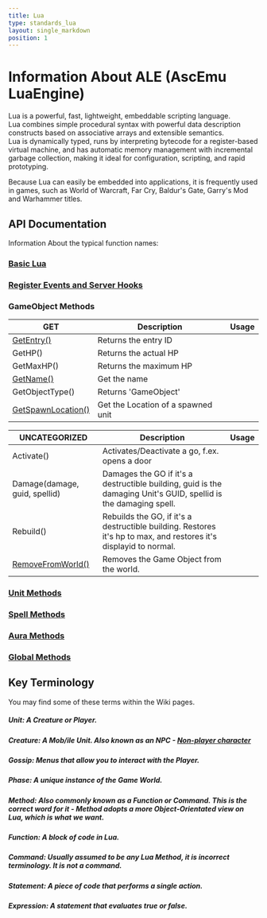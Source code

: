 ```yaml
---
title: Lua
type: standards_lua
layout: single_markdown
position: 1
---
```


# Information About ALE (AscEmu LuaEngine)

Lua is a powerful, fast, lightweight, embeddable scripting language.   
Lua combines simple procedural syntax with powerful data description constructs based on associative arrays and extensible semantics.   
Lua is dynamically typed, runs by interpreting bytecode for a register-based virtual machine, and has automatic memory management with incremental garbage collection, making it ideal for configuration, scripting, and rapid prototyping.   

Because Lua can easily be embedded into applications, it is frequently used in games, such as World of Warcraft, Far Cry, Baldur's Gate, Garry's Mod and Warhammer titles.

## API Documentation

Information About the typical function names:

### [Basic Lua](/Wiki/docs/standards_scripts/methods_lua/Basic_Lua)

### [Register Events and Server Hooks](/Wiki/docs/standards_scripts/methods_lua/List_of_all_Events)

### GameObject Methods

GET | Description | Usage
------------------------------------------------------------------------------------------------------------|----------|-----------
[GetEntry()](/Wiki/docs/standards_scripts/methods_lua/GameObject_Methods/Lua_GetEntry)                       | Returns the entry ID | 
GetHP()                                                                                                      | Returns the actual HP | 
GetMaxHP()                                                                                                   | Returns the maximum HP | 
[GetName()](/Wiki/docs/standards_scripts/methods_lua/GameObject_Methods/Lua_GetName)                         | Get the name | 
GetObjectType()                                                                                              | Returns 'GameObject' | 
[GetSpawnLocation()](/Wiki/docs/standards_scripts/methods_lua/GameObject_Methods/Lua_GetSpawnLocation)       | Get the Location of a spawned unit | 

UNCATEGORIZED | Description | Usage
------------------------------------------------------------------------------------------------------------|----------|-----------
Activate()                                                                                                   | Activates/Deactivate a go, f.ex. opens a door | 
Damage(damage, guid, spellid)                                                                                | Damages the GO if it's a destructible building, guid is the damaging Unit's GUID, spellid is the damaging spell. | 
Rebuild()                                                                                                    | Rebuilds the GO, if it's a destructible building. Restores it's hp to max, and restores it's displayid to normal. | 
[RemoveFromWorld()](/Wiki/docs/standards_scripts/methods_lua/GameObject_Methods/Lua_RemoveFromWorld)         | Removes the Game Object from the world. | 


### [Unit Methods](/Wiki/docs/standards_scripts/methods_lua/Unit_Methods)

### [Spell Methods](/Wiki/docs/standards_scripts/methods_lua/Spell_Methods)

### [Aura Methods](/Wiki/docs/standards_scripts/methods_lua/Aura_Methods)

### [Global Methods](/Wiki/docs/standards_scripts/methods_lua/Global_Methods)

## Key Terminology
You may find some of these terms within the Wiki pages.

##### **Unit:** A Creature or Player.

##### **Creature:** A Mob/ile Unit. Also known as an NPC - [Non-player character](https://en.wikipedia.org/wiki/Non-player_character)

##### **Gossip:** Menus that allow you to interact with the Player.

##### **Phase:** A unique instance of the Game World.

##### **Method:** Also commonly known as a **Function** or **Command**. This is the correct word for it - Method adopts a more Object-Orientated view on Lua, which is what we want.

##### **Function:** A block of code in Lua.

##### **Command:** Usually assumed to be any Lua Method, it is incorrect terminology. It is not a command.

##### **Statement:** A piece of code that performs a single action.

##### **Expression:** A statement that evaluates true or false.
